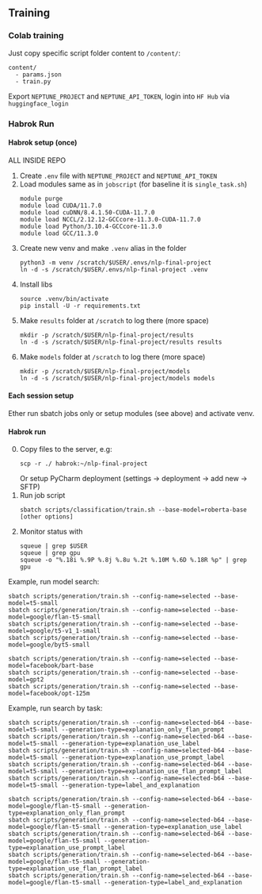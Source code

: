## Training

### Colab training 

Just copy specific script folder content to `/content/`: 
```shell
content/
  - params.json
  - train.py
```

Export `NEPTUNE_PROJECT` and `NEPTUNE_API_TOKEN`, login into `HF Hub` via `huggingface_login`


### Habrok Run

#### Habrok setup (once)

ALL INSIDE REPO 

1. Create `.env` file with `NEPTUNE_PROJECT` and `NEPTUNE_API_TOKEN`
2. Load modules same as in `jobscript` (for baseline it is `single_task.sh`)
   ```shell
   module purge
   module load CUDA/11.7.0
   module load cuDNN/8.4.1.50-CUDA-11.7.0
   module load NCCL/2.12.12-GCCcore-11.3.0-CUDA-11.7.0
   module load Python/3.10.4-GCCcore-11.3.0
   module load GCC/11.3.0
   ```
3. Create new venv and make `.venv` alias in the folder
    ```shell
    python3 -m venv /scratch/$USER/.envs/nlp-final-project
    ln -d -s /scratch/$USER/.envs/nlp-final-project .venv
    ```
4. Install libs 
    ```shell
    source .venv/bin/activate
    pip install -U -r requirements.txt
    ```
5. Make `results` folder at `/scratch` to log there (more space)
    ```shell
    mkdir -p /scratch/$USER/nlp-final-project/results
    ln -d -s /scratch/$USER/nlp-final-project/results results
6. Make `models` folder at `/scratch` to log there (more space)
    ```shell
    mkdir -p /scratch/$USER/nlp-final-project/models
    ln -d -s /scratch/$USER/nlp-final-project/models models
    ```
   
#### Each session setup 

Ether run sbatch jobs only or setup modules (see above) and activate venv. 
   
#### Habrok run

0. Copy files to the server, e.g:
   ```shell
   scp -r ./ habrok:~/nlp-final-project
   ```
   Or setup PyCharm deployment (settings -> deployment -> add new -> SFTP)
1. Run job script 
    ```shell
    sbatch scripts/classification/train.sh --base-model=roberta-base [other options]
    ```
2. Monitor status with 
    ```shell
    squeue | grep $USER
    squeue | grep gpu
    squeue -o "%.18i %.9P %.8j %.8u %.2t %.10M %.6D %.18R %p" | grep gpu
    ```


Example, run model search:
```shell
sbatch scripts/generation/train.sh --config-name=selected --base-model=t5-small
sbatch scripts/generation/train.sh --config-name=selected --base-model=google/flan-t5-small
sbatch scripts/generation/train.sh --config-name=selected --base-model=google/t5-v1_1-small
sbatch scripts/generation/train.sh --config-name=selected --base-model=google/byt5-small

sbatch scripts/generation/train.sh --config-name=selected --base-model=facebook/bart-base
sbatch scripts/generation/train.sh --config-name=selected --base-model=gpt2
sbatch scripts/generation/train.sh --config-name=selected --base-model=facebook/opt-125m
```

Example, run search by task:
```shell
sbatch scripts/generation/train.sh --config-name=selected-b64 --base-model=t5-small --generation-type=explanation_only_flan_prompt
sbatch scripts/generation/train.sh --config-name=selected-b64 --base-model=t5-small --generation-type=explanation_use_label
sbatch scripts/generation/train.sh --config-name=selected-b64 --base-model=t5-small --generation-type=explanation_use_prompt_label
sbatch scripts/generation/train.sh --config-name=selected-b64 --base-model=t5-small --generation-type=explanation_use_flan_prompt_label
sbatch scripts/generation/train.sh --config-name=selected-b64 --base-model=t5-small --generation-type=label_and_explanation

sbatch scripts/generation/train.sh --config-name=selected-b64 --base-model=google/flan-t5-small --generation-type=explanation_only_flan_prompt
sbatch scripts/generation/train.sh --config-name=selected-b64 --base-model=google/flan-t5-small --generation-type=explanation_use_label
sbatch scripts/generation/train.sh --config-name=selected-b64 --base-model=google/flan-t5-small --generation-type=explanation_use_prompt_label
sbatch scripts/generation/train.sh --config-name=selected-b64 --base-model=google/flan-t5-small --generation-type=explanation_use_flan_prompt_label
sbatch scripts/generation/train.sh --config-name=selected-b64 --base-model=google/flan-t5-small --generation-type=label_and_explanation
```